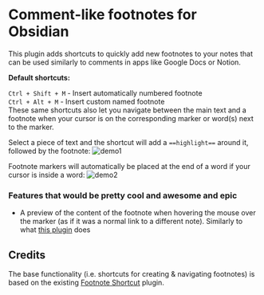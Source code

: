 # Comment-like footnotes for Obsidian

This plugin adds shortcuts to quickly add new footnotes to your notes that can be used similarly to comments in apps like Google Docs or Notion. 

**Default shortcuts:**

`Ctrl + Shift + M` - Insert automatically numbered footnote<br>
`Ctrl + Alt + M` - Insert custom named footnote<br>
These same shortcuts also let you navigate between the main text and a footnote when your cursor is on the corresponding marker or word(s) next to the marker.


Select a piece of text and the shortcut will add a `==highlight==` around it, followed by the footnote:
![demo1](https://github.com/zweek/enhanced-footnotes/assets/70382336/a5e5b173-3b76-413a-8fef-c5c674fed873)

Footnote markers will automatically be placed at the end of a word if your cursor is inside a word:
![demo2](https://github.com/zweek/enhanced-footnotes/assets/70382336/473cb7cb-d648-4d93-a8e0-4fa9cb8b5066)

### Features that would be pretty cool and awesome and epic

- A preview of the content of the footnote when hovering the mouse over the marker (as if it was a normal link to a different note). Similarly to what [this plugin](https://github.com/aidenlx/better-fn) does

## Credits

The base functionality (i.e. shortcuts for creating & navigating footnotes) is based on the existing [Footnote Shortcut](https://github.com/MichaBrugger/obsidian-footnotes) plugin.
